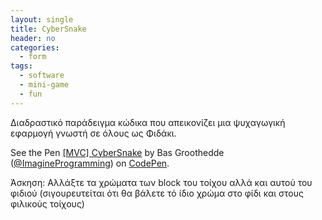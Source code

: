 ```yaml
---
layout: single
title: CyberSnake
header: no
categories:
  - form
tags: 
  - software
  - mini-game
  - fun
---
```


Διαδραστικό παράδειγμα κώδικα που απεικονίζει μια ψυχαγωγική εφαρμογή γνωστή σε όλους ως Φιδάκι.

<p data-height="350" data-theme-id="17517" data-slug-hash="bdRvZX" data-default-tab="result" data-user="Bas Groothedde" class='codepen'>See the Pen <a href='https://codepen.io/ImagineProgramming/pen/bdRvZX'>[MVC] CyberSnake</a> by Bas Groothedde (<a href='https://codepen.io/ImagineProgramming'>@ImagineProgramming</a>) on <a href='http://codepen.io'>CodePen</a>.</p>
<script async src="//assets.codepen.io/assets/embed/ei.js"></script>

Άσκηση: Αλλάξτε τα χρώματα των block του τοίχου αλλά και αυτού του φιδιού (σιγουρευτείται ότι θα βάλετε τό ίδιο χρώμα στο φίδι και στους φιλικούς τοίχους)
